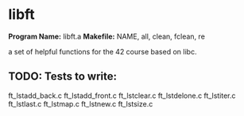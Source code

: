 # libft

**Program Name:** libft.a
**Makefile:** NAME, all, clean, fclean, re

a set of helpful functions for the 42 course based on libc.

## TODO: Tests to write:

ft_lstadd_back.c
ft_lstadd_front.c
ft_lstclear.c
ft_lstdelone.c
ft_lstiter.c
ft_lstlast.c
ft_lstmap.c
ft_lstnew.c
ft_lstsize.c



